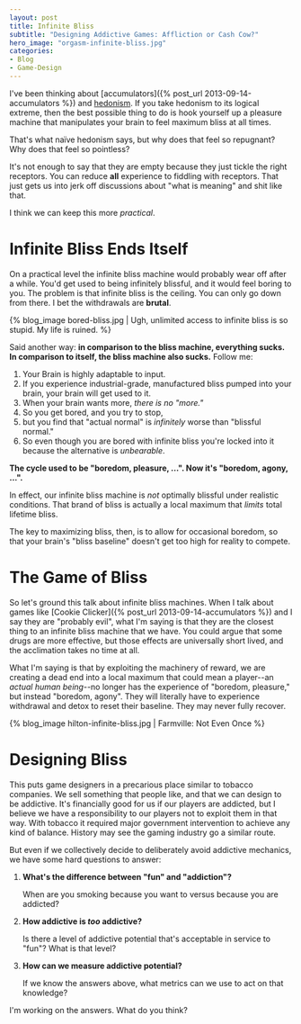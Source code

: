 ```yaml
---
layout: post
title: Infinite Bliss
subtitle: "Designing Addictive Games: Affliction or Cash Cow?"
hero_image: "orgasm-infinite-bliss.jpg"
categories:
- Blog
- Game-Design
---
```

I've been thinking about [accumulators]({% post_url 2013-09-14-accumulators %}) and
[hedonism](http://en.wikipedia.org/wiki/Hedonism). If you take hedonism to its logical extreme, then the best possible
thing to do is hook yourself up a pleasure machine that manipulates your brain to feel maximum bliss at all times.

That's what naïve hedonism says, but why does that feel so repugnant? Why does that feel so pointless?

It's not enough to say that they are empty because they just tickle the right receptors. You can reduce **all**
experience to fiddling with receptors. That just gets us into jerk off discussions about "what is meaning" and shit like
that.

I think we can keep this more *practical*.

# Infinite Bliss Ends Itself

On a practical level the infinite bliss machine would probably wear off after a while. You'd get used to being
infinitely blissful, and it would feel boring to you. The problem is that infinite bliss is the ceiling. You can
only go down from there. I bet the withdrawals are **brutal**.

{% blog_image bored-bliss.jpg | Ugh, unlimited access to infinite bliss is so stupid. My life is ruined. %}

Said another way: **in comparison to the bliss machine, everything sucks. In comparison to itself, the bliss machine also
sucks.** Follow me:

1.  Your Brain is highly adaptable to input.
2.  If you experience industrial-grade, manufactured bliss pumped into your brain, your brain will get used to it.
3.  When your brain wants more, *there is no "more."*
4.  So you get bored, and you try to stop,
5.  but you find that "actual normal" is *infinitely* worse than "blissful normal."
6.  So even though you are bored with infinite bliss you're locked into it because the alternative is *unbearable*.

**The cycle used to be "boredom, pleasure, ...". Now it's "boredom, agony, ...".**

In effect, our infinite bliss machine is *not* optimally blissful under realistic conditions. That brand of bliss is
actually a local maximum that *limits* total lifetime bliss.

The key to maximizing bliss, then, is to allow for occasional boredom, so that your brain's "bliss baseline" doesn't get
too high for reality to compete.

# The Game of Bliss

So let's ground this talk about infinite bliss machines. When I talk about games like
[Cookie Clicker]({% post_url 2013-09-14-accumulators %}) and I say they are "probably evil", what I'm saying is that
they are the closest thing to an infinite bliss machine that we have. You could argue that some drugs are more
effective, but those effects are universally short lived, and the acclimation takes no time at all.

What I'm saying is that by exploiting the machinery of reward, we are creating a dead end into a local maximum that
could mean a player--an *actual human being*--no longer has the experience of "boredom, pleasure," but instead "boredom,
agony". They will literally have to experience withdrawal and detox to reset their baseline. They may never fully
recover.

{% blog_image hilton-infinite-bliss.jpg | Farmville: Not Even Once %}

# Designing Bliss

This puts game designers in a precarious place similar to tobacco companies. We sell something that people like, and
that we can design to be addictive. It's financially good for us if our players are addicted, but I believe we have a
responsibility to our players not to exploit them in that way. With tobacco it required major government intervention to
achieve any kind of balance. History may see the gaming industry go a similar route.

But even if we collectively decide to deliberately avoid addictive mechanics, we have some hard questions to answer:

1.  **What's the difference between "fun" and "addiction"?**

    When are you smoking because you want to versus because you are addicted?

2.  **How addictive is *too* addictive?**

    Is there a level of addictive potential that's acceptable in service to "fun"? What is that level?

3.  **How can we measure addictive potential?**

    If we know the answers above, what metrics can we use to act on that knowledge?

I'm working on the answers. What do you think?